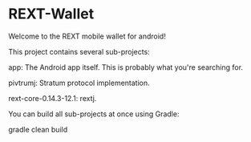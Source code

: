 # REXT-Wallet


Welcome to the REXT mobile wallet for android!


This project contains several sub-projects:

app: The Android app itself. This is probably what you're searching for.

pivtrumj: Stratum protocol implementation.

rext-core-0.14.3-12.1: rextj.

You can build all sub-projects at once using Gradle:

gradle clean build
